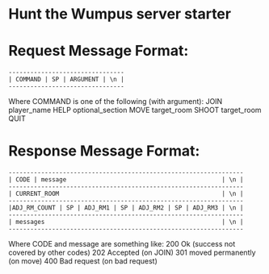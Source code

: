 Hunt the Wumpus server starter
==============================


Request Message Format:
=======================

```
--------------------------------
| COMMAND | SP | ARGUMENT | \n |
--------------------------------
```

Where COMMAND is one of the following (with argument):
JOIN player_name
HELP optional_section
MOVE target_room
SHOOT target_room
QUIT

Response Message Format:
========================
```
-----------------------------------------------------------------
| CODE | message                                           | \n |
-----------------------------------------------------------------
| CURRENT_ROOM                                             | \n |
-----------------------------------------------------------------
|ADJ_RM_COUNT | SP | ADJ_RM1 | SP | ADJ_RM2 | SP | ADJ_RM3 | \n |
-----------------------------------------------------------------
| messages                                                 | \n |
-----------------------------------------------------------------
```

Where CODE and message are something like:
200 Ok (success not covered by other codes)
202 Accepted  (on JOIN)
301 moved permanently (on move)
400 Bad request (on bad request)

